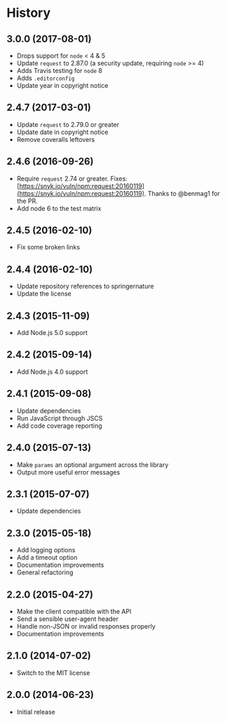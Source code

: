 
# History

## 3.0.0 (2017-08-01)

 * Drops support for `node` < 4 & 5
 * Update `request` to 2.87.0 (a security update, requiring `node` >= 4)
 * Adds Travis testing for `node` 8
 * Adds `.editorconfig`
 * Update year in copyright notice

## 2.4.7 (2017-03-01)

  * Update `request` to 2.79.0 or greater
  * Update date in copyright notice
  * Remove coveralls leftovers

## 2.4.6 (2016-09-26)

  * Require `request` 2.74 or greater. Fixes: [https://snyk.io/vuln/npm:request:20160119](https://snyk.io/vuln/npm:request:20160119). Thanks to @benmag1 for the PR.
  * Add node 6 to the test matrix

## 2.4.5 (2016-02-10)

  * Fix some broken links

## 2.4.4 (2016-02-10)

  * Update repository references to springernature
  * Update the license

## 2.4.3 (2015-11-09)

  * Add Node.js 5.0 support

## 2.4.2 (2015-09-14)

  * Add Node.js 4.0 support

## 2.4.1 (2015-09-08)

  * Update dependencies
  * Run JavaScript through JSCS
  * Add code coverage reporting

## 2.4.0 (2015-07-13)

  * Make `params` an optional argument across the library
  * Output more useful error messages

## 2.3.1 (2015-07-07)

  * Update dependencies

## 2.3.0 (2015-05-18)

  * Add logging options
  * Add a timeout option
  * Documentation improvements
  * General refactoring

## 2.2.0 (2015-04-27)

  * Make the client compatible with the API
  * Send a sensible user-agent header
  * Handle non-JSON or invalid responses properly
  * Documentation improvements

## 2.1.0 (2014-07-02)

  * Switch to the MIT license

## 2.0.0 (2014-06-23)

  * Initial release
